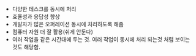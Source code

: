- 다양한 테스크를 동시에 처리
- 효율성과 응답성 향상
- 개발자가 많은 오퍼레이션 동시에 처리하도록 해줌
- 컴퓨터 자원 더 잘 활용(쉬게 안둔다)
- 여러 작업을 같은 시간대에 두는 것. 여러 작업이 동시에 처리 되는것 처럼 보이는 것도 해당함.